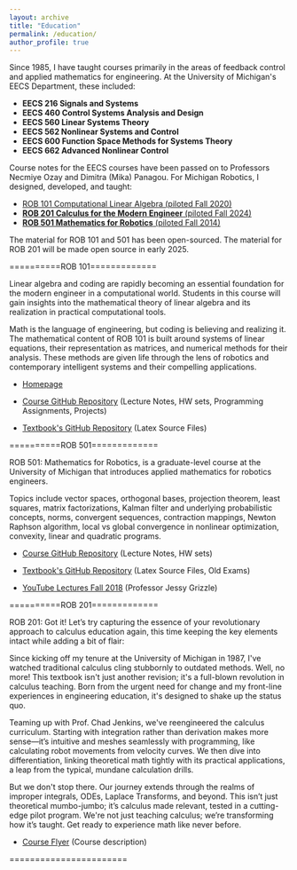 ```yaml
---
layout: archive
title: "Education"
permalink: /education/
author_profile: true
---
```


Since 1985, I have taught courses primarily in the areas of feedback control and applied mathematics for engineering. At the University of Michigan's EECS Department, these included:

- **EECS 216 Signals and Systems**
- **EECS 460 Control Systems Analysis and Design**
- **EECS 560 Linear Systems Theory**
- **EECS 562 Nonlinear Systems and Control**
- **EECS 600 Function Space Methods for Systems Theory**
- **EECS 662 Advanced Nonlinear Control**

Course notes for the EECS courses have been passed on to Professors Necmiye Ozay and Dimitra (Mika) Panagou. For Michigan Robotics, I designed, developed, and taught:

*   [ROB 101 Computational Linear Algebra (piloted Fall 2020)](pages/rob101.html)
*   [**ROB 201 Calculus for the Modern Engineer** (piloted Fall 2024)](rob201.html)
*   [**ROB 501 Mathematics for Robotics** (piloted Fall 2014)](rob501.html)


 The material for ROB 101 and 501 has been open-sourced. The material for ROB 201 will be made open source in early 2025.

 ==========ROB 101=============

 Linear algebra and coding are rapidly becoming an essential foundation for the modern engineer in a computational world. Students in this course will gain insights into the mathematical theory of linear algebra and its realization in practical computational tools.

Math is the language of engineering, but coding is believing and realizing it. The mathematical content of ROB 101 is built around systems of linear equations, their representation as matrices, and numerical methods for their analysis. These methods are given life through the lens of robotics and contemporary intelligent systems and their compelling applications.

 * [Homepage](https://robotics.umich.edu/academic-program/course-offerings/rob101/) 

 * [Course GitHub Repository]( https://github.com/michiganrobotics/rob101) (Lecture Notes, HW sets, Programming Assignments, Projects)


 * [Textbook's GitHub Repository](https://github.com/michiganrobotics/ROB-101-Textbook-Computational-Linear-Algebra) (Latex Source Files)

 ==========ROB 501=============

ROB 501: Mathematics for Robotics, is a graduate-level course at the University of Michigan that introduces applied mathematics for robotics engineers.

Topics include vector spaces, orthogonal bases, projection theorem, least squares, matrix factorizations, Kalman filter and underlying probabilistic concepts, norms, convergent sequences, contraction mappings, Newton Raphson algorithm, local vs global convergence in nonlinear optimization, convexity, linear and quadratic programs. 


 * [Course GitHub Repository](https://github.com/michiganrobotics/rob501) (Lecture Notes, HW sets)


 * [Textbook's GitHub Repository](https://github.com/michiganrobotics/ROB-501-Mathematics-for-Robotics-Textbook-linked-to-GitHub-) (Latex Source Files, Old Exams)

  
 * [YouTube Lectures Fall 2018](https://www.youtube.com/playlist?list=PLdPQZLMHRjDIzO99aE7yAtdOHSVHMXfYH) (Professor Jessy Grizzle)

==========ROB 201=============

ROB 201: Got it! Let’s try capturing the essence of your revolutionary approach to calculus education again, this time keeping the key elements intact while adding a bit of flair:

Since kicking off my tenure at the University of Michigan in 1987, I've watched traditional calculus cling stubbornly to outdated methods. Well, no more! This textbook isn't just another revision; it's a full-blown revolution in calculus teaching. Born from the urgent need for change and my front-line experiences in engineering education, it's designed to shake up the status quo.

Teaming up with Prof. Chad Jenkins, we've reengineered the calculus curriculum. Starting with integration rather than derivation makes more sense—it’s intuitive and meshes seamlessly with programming, like calculating robot movements from velocity curves. We then dive into differentiation, linking theoretical math tightly with its practical applications, a leap from the typical, mundane calculation drills.

But we don't stop there. Our journey extends through the realms of improper integrals, ODEs, Laplace Transforms, and beyond. This isn’t just theoretical mumbo-jumbo; it’s calculus made relevant, tested in a cutting-edge pilot program. We're not just teaching calculus; we’re transforming how it’s taught. Get ready to experience math like never before.


 * [Course Flyer](https://docs.google.com/document/d/1Vuzk1reSarbPAewx2Y9NhxgN2j1hpUsGF4cgRjnGGfI/edit#heading=h.2vkf91415m8t) (Course description)



 =======================